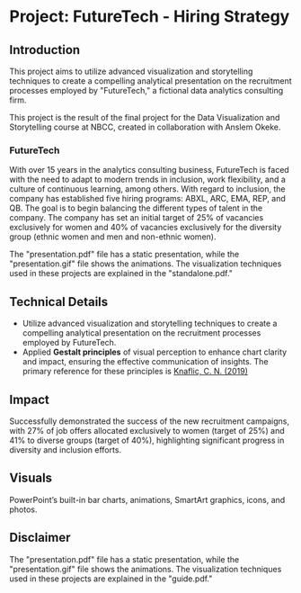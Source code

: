 # Project: FutureTech - Hiring Strategy

## Introduction

This project aims to utilize advanced visualization and storytelling techniques to create a compelling analytical 
presentation on the recruitment processes employed by "FutureTech," a fictional data analytics consulting firm.

This project is the result of the final project for the Data Visualization and Storytelling course at NBCC, 
created in collaboration with Anslem Okeke.

### FutureTech

With over 15 years in the analytics consulting business, FutureTech is faced with the need to adapt to modern trends in inclusion, work flexibility, and a culture of continuous learning, among others. With regard to inclusion, the company has established five hiring programs: ABXL, ARC, EMA, REP, and QB. The goal is to begin balancing the different types of talent in the company. The company has set an initial target of 25% of vacancies exclusively for women and 40% of vacancies exclusively for the diversity group (ethnic women and men and non-ethnic women).

The "presentation.pdf" file has a static presentation, while the "presentation.gif" file shows the animations. The visualization techniques used in these projects are explained in the "standalone.pdf."

## Technical Details
- Utilize advanced visualization and storytelling techniques to create a compelling analytical presentation on the recruitment processes 
employed by FutureTech.
- Applied **Gestalt principles** of visual perception to enhance chart clarity and impact, ensuring the effective communication of 
insights. The primary reference for these principles is [Knaflic, C. N. (2019)](https://www-oreilly-com.libproxy.nbcc.ca/library/view/storytelling-with-data/9781119002253/)

## Impact

Successfully demonstrated the success of the new recruitment campaigns, with 27% of job offers allocated exclusively to women (target of 25%) and 41% to diverse groups (target of 40%), highlighting significant progress in diversity and inclusion efforts.

## Visuals

PowerPoint’s built-in bar charts, animations, SmartArt graphics, icons, and photos. 


## Disclaimer
The "presentation.pdf" file has a static presentation, while the "presentation.gif" file shows the animations. 
The visualization techniques used in these projects are explained in the "guide.pdf."
